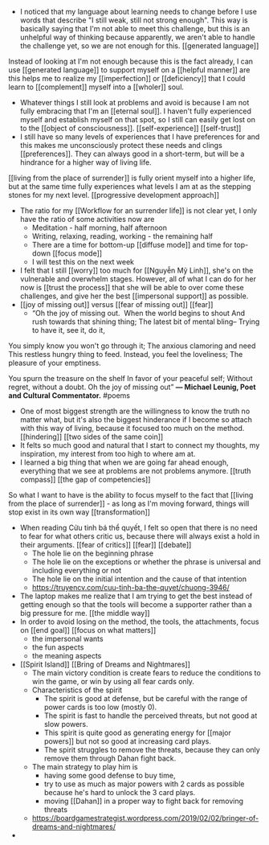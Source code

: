 - I noticed that my language about learning needs to change before I use words that describe "I still weak, still not strong enough". This way is basically saying that I'm not able to meet this challenge, but this is an unhelpful way of thinking because apparently, we aren't able to handle the challenge yet, so we are not enough for this. [[generated language]] 

Instead of looking at I'm not enough because this is the fact already, I can use [[generated language]] to support myself on a [[helpful manner]] are this helps me to realize my [[imperfection]] or [[deficiency]] that I could learn to [[complement]] myself into a [[wholer]] soul.
- Whatever things I still look at problems and avoid is because I am not fully embracing that I'm an [[eternal soul]]. I haven't fully experienced myself and establish myself on that spot, so I still can easily get lost on to the [[object of consciousness]]. [[self-experience]] [[self-trust]]
- I still have so many levels of experiences that I have preferences for and this makes me unconsciously protect these needs and clings [[preferences]]. They can always good in a short-term, but will be a hindrance for a higher way of living life. 

[[living from the place of surrender]] is fully orient myself into a higher life, but at the same time fully experiences what levels I am at as the stepping stones for my next level. [[progressive development approach]]
- The ratio for my [[Workflow for an surrender life]] is not clear yet, I only have the ratio of some activities now are
    - Meditation - half morning, half afternoon
    - Writing, relaxing, reading, working - the remaining half
    - There are a time for bottom-up [[diffuse mode]] and time for top-down [[focus mode]]
    - I will test this on the next week
- I felt that I still [[worry]] too much for [[Nguyễn Mỹ Linh]], she's on the vulnerable and overwhelm stages. However, all of what I can do for her now is [[trust the process]] that she will be able to over come these challenges, and give her the best [[impersonal support]] as possible. 
- [[joy of missing out]] versus [[fear of missing out]] [[fear]]
    - “Oh the joy of missing out. 
When the world begins to shout
And rush towards that shining thing;
The latest bit of mental bling–
Trying to have it, see it, do it,

You simply know you won't go through it;
The anxious clamoring and need
This restless hungry thing to feed.
Instead, you feel the loveliness;
The pleasure of your emptiness.

You spurn the treasure on the shelf
In favor of your peaceful self;
Without regret, without a doubt.
Oh the joy of missing out”
**— Michael Leunig, Poet and Cultural Commentator.** #poems
- One of most biggest strength are the willingness to know the truth no matter what, but it's also the biggest hinderance if I become so attach with this way of living, because it focused too much on the method. [[hindering]] [[two sides of the same coin]]
- It felts so much good and natural that I start to connect my thoughts, my inspiration, my interest from too high to where am at.
- I learned a big thing that when we are going far ahead enough, everything that we see at problems are not problems anymore. [[truth compass]] [[the gap of competencies]]

So what I want to have is the ability to focus myself to the fact that [[living from the place of surrender]]
    - as long as I'm moving forward, things will stop exist in its own way [[transformation]]
- When reading Cửu tinh bá thể quyết, I felt so open that there is no need to fear for what others critic us, because there will always exist a hold in their arguments. [[fear of critics]] [[fear]] [[debate]]
    - The hole lie on the beginning phrase
    - The hole lie on the exceptions or whether the phrase is universal and including everything or not
    - The hole lie on the initial intention and the cause of that intention
    - https://truyencv.com/cuu-tinh-ba-the-quyet/chuong-3946/
- The laptop makes me realize that I am trying to get the best instead of getting enough so that the tools will become a supporter rather than a big pressure for me. [[the middle way]]
- In order to avoid losing on the method, the tools, the attachments, focus on [[end goal]] [[focus on what matters]]
    - the impersonal wants
    - the fun aspects
    - the meaning aspects
- [[Spirit Island]] [[Bring of Dreams and Nightmares]]
    - The main victory condition is create fears to reduce the conditions to win the game, or win by using all fear cards only. 
    - Characteristics of the spirit
        - The spirit is good at defense, but be careful with the range of power cards is too low (mostly 0).
        - The spirit is fast to handle the perceived threats, but not good at slow powers.
        - This spirit is quite good as generating energy for [[major powers]] but not so good at increasing card plays.
        - The spirit struggles to remove the threats, because they can only remove them through Dahan fight back.
    - The main strategy to play him is 
        - having some good defense to buy time, 
        - try to use as much as major powers with 2 cards as possible because he's hard to unlock the 3 card plays.
        - moving [[Dahan]] in a proper way to fight back for removing threats
    - https://boardgamestrategist.wordpress.com/2019/02/02/bringer-of-dreams-and-nightmares/
- 
